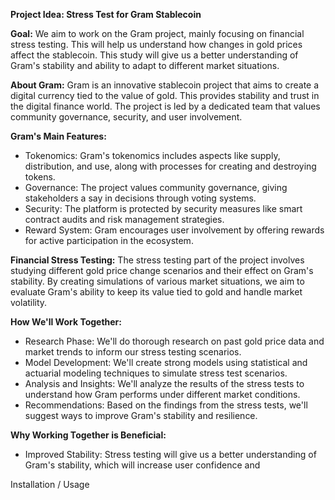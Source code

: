 **Project Idea: Stress Test for Gram Stablecoin**

**Goal:**
We aim to work on the Gram project, mainly focusing on financial stress testing. This will help us understand how changes in gold prices affect the stablecoin. This study will give us a better understanding of Gram's stability and ability to adapt to different market situations.

**About Gram:**
Gram is an innovative stablecoin project that aims to create a digital currency tied to the value of gold. This provides stability and trust in the digital finance world. The project is led by a dedicated team that values community governance, security, and user involvement.

**Gram's Main Features:**
- Tokenomics: Gram's tokenomics includes aspects like supply, distribution, and use, along with processes for creating and destroying tokens.
- Governance: The project values community governance, giving stakeholders a say in decisions through voting systems.
- Security: The platform is protected by security measures like smart contract audits and risk management strategies.
- Reward System: Gram encourages user involvement by offering rewards for active participation in the ecosystem.

**Financial Stress Testing:**
The stress testing part of the project involves studying different gold price change scenarios and their effect on Gram's stability. By creating simulations of various market situations, we aim to evaluate Gram's ability to keep its value tied to gold and handle market volatility.

**How We'll Work Together:**
- Research Phase: We'll do thorough research on past gold price data and market trends to inform our stress testing scenarios.
- Model Development: We'll create strong models using statistical and actuarial modeling techniques to simulate stress test scenarios.
- Analysis and Insights: We'll analyze the results of the stress tests to understand how Gram performs under different market conditions.
- Recommendations: Based on the findings from the stress tests, we'll suggest ways to improve Gram's stability and resilience.

**Why Working Together is Beneficial:**
- Improved Stability: Stress testing will give us a better understanding of Gram's stability, which will increase user confidence and

Installation / Usage
